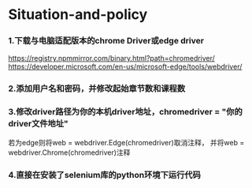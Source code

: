 # Situation-and-policy
### 1.下载与电脑适配版本的chrome Driver或edge driver
https://registry.npmmirror.com/binary.html?path=chromedriver/   \
https://developer.microsoft.com/en-us/microsoft-edge/tools/webdriver/
### 2.添加用户名和密码，并修改起始章节数和课程数
### 3.修改driver路径为你的本机driver地址，chromedriver = "你的driver文件地址"
若为edge则将web = webdriver.Edge(chromedriver)取消注释，
并将web = webdriver.Chrome(chromedriver)注释
### 4.直接在安装了selenium库的python环境下运行代码
